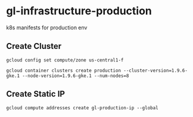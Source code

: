 # gl-infrastructure-production
k8s manifests for production env

## Create Cluster

`gcloud config set compute/zone us-central1-f`

`gcloud container clusters create production --cluster-version=1.9.6-gke.1 --node-version=1.9.6-gke.1 --num-nodes=8`

## Create Static IP

`gcloud compute addresses create gl-production-ip --global`
